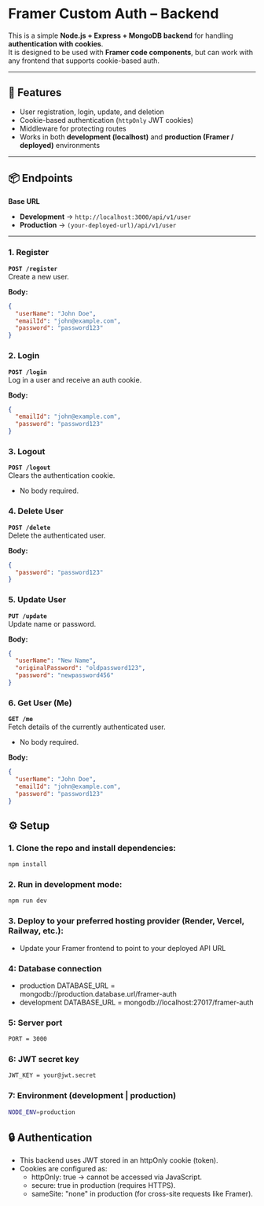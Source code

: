 # Framer Custom Auth – Backend

This is a simple **Node.js + Express + MongoDB backend** for handling **authentication with cookies**.  
It is designed to be used with **Framer code components**, but can work with any frontend that supports cookie-based auth.

---

## 🚀 Features
- User registration, login, update, and deletion  
- Cookie-based authentication (`httpOnly` JWT cookies)  
- Middleware for protecting routes  
- Works in both **development (localhost)** and **production (Framer / deployed)** environments  

---

## 📦 Endpoints

**Base URL**  

- **Development** → `http://localhost:3000/api/v1/user`  
- **Production** → `(your-deployed-url)/api/v1/user`  

---

### 1. Register
**`POST /register`**  
Create a new user.  

**Body:**
```json
{
  "userName": "John Doe",
  "emailId": "john@example.com",
  "password": "password123"
}

```

### 2. Login
**`POST /login`**  
Log in a user and receive an auth cookie.

**Body:**
```json
{
  "emailId": "john@example.com",
  "password": "password123"
}

```

### 3. Logout
**`POST /logout`**  
Clears the authentication cookie.
- No body required.

### 4. Delete User 
**`POST /delete`**  
Delete the authenticated user.

**Body:**
```json
{
  "password": "password123"
}

```

### 5. Update User
**`PUT /update`**  
Update name or password.

**Body:**
```json
{
  "userName": "New Name",
  "originalPassword": "oldpassword123",
  "password": "newpassword456"
}

```

### 6. Get User (Me)
**`GET /me`**  
Fetch details of the currently authenticated user.
- No body required.  

**Body:**
```json
{
  "userName": "John Doe",
  "emailId": "john@example.com",
  "password": "password123"
}

```

## ⚙️ Setup

### 1. Clone the repo and install dependencies:
```bash
npm install

```

### 2. Run in development mode:
```bash
npm run dev

```
### 3. Deploy to your preferred hosting provider (Render, Vercel, Railway, etc.):
- Update your Framer frontend to point to your deployed API URL

### 4: Database connection

- production
DATABASE_URL = mongodb://production.database.url/framer-auth
- development
DATABASE_URL = mongodb://localhost:27017/framer-auth

### 5: Server port
```bash
PORT = 3000

```

### 6: JWT secret key

```bash
JWT_KEY = your@jwt.secret

```


### 7: Environment (development | production)
```bash
NODE_ENV=production

```


## 🔒 Authentication
- This backend uses JWT stored in an httpOnly cookie (token).
- Cookies are configured as:
  - httpOnly: true → cannot be accessed via JavaScript.
  - secure: true in production (requires HTTPS).
  - sameSite: "none" in production (for cross-site requests like Framer).


  